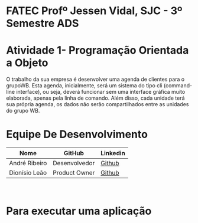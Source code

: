 # FATEC Profº Jessen Vidal, SJC - 3º Semestre ADS

# Atividade 1- Programação Orientada a Objeto

O trabalho da sua empresa é desenvolver uma agenda de clientes para o grupoWB. Esta agenda, inicialmente, será um sistema do tipo cli (command-line interface), ou seja, deverá funcionar sem uma interface gráfica muito elaborada, apenas pela linha de comando. Além disso, cada unidade terá sua própria agenda, os dados não serão compartilhados entre as unidades do grupo WB.


# Equipe De Desenvolvimento 

 Nome            | GitHub                                                       | Linkedin |
 |-----------------|--------------------------------------------------------------|----------|
| André Ribeiro   | Desenvolvedor| <a href="https://github.com/New-Tomorrow" target="_blank">Github</a> | <a href="https://www.linkedin.com/in/andre-ramos-ribeiro-320621226/" target="_blank">Link</a>|
| Dionísio Leão   | Product Owner| <a href="https://github.com/dsslleagion" target="_blank">Github</a> | <a href="https://www.linkedin.com/in/dionisio-samuel-dos-santos-le%C3%A3o-616848226/" target="_blank">Link</a>|
<br>

# Para executar uma aplicação

